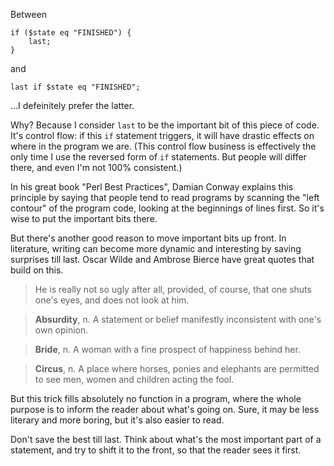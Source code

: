 Between

    if ($state eq "FINISHED") {
        last;
    }

and

    last if $state eq "FINISHED";

...I defeinitely prefer the latter.

Why? Because I consider `last` to be the important bit of this piece of code.
It's control flow: if this `if` statement triggers, it will have drastic
effects on where in the program we are. (This control flow business is
effectively the only time I use the reversed form of `if` statements. But
people will differ there, and even I'm not 100% consistent.)

In his great book "Perl Best Practices", Damian Conway explains this principle
by saying that people tend to read programs by scanning the "left contour" of
the program code, looking at the beginnings of lines first. So it's wise to put
the important bits there.

But there's another good reason to move important bits up front. In literature,
writing can become more dynamic and interesting by saving surprises till last.
Oscar Wilde and Ambrose Bierce have great quotes that build on this.

> He is really not so ugly after all, provided, of course, that one shuts one's
> eyes, and does not look at him.

> **Absurdity**, n. A statement or belief manifestly inconsistent with one's
> own opinion.

> **Bride**, n. A woman with a fine prospect of happiness behind her.

> **Circus**, n. A place where horses, ponies and elephants are permitted to
> see men, women and children acting the fool.

But this trick fills absolutely no function in a program, where the whole
purpose is to inform the reader about what's going on. Sure, it may be less
literary and more boring, but it's also easier to read.

Don't save the best till last. Think about what's the most important part of a
statement, and try to shift it to the front, so that the reader sees it first.
